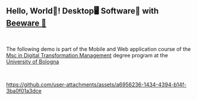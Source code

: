 ## **Hello, World👋!  Desktop🖥️ Software💾 with [Beeware 🐝](https://beeware.org/)**


<br>


The following demo is part of the Mobile and Web application course of the [Msc in Digital Transformation Management](https://corsi.unibo.it/2cycle/DigitalTransformationManagement) degree program at the [University of Bologna](https://www.unibo.it/it/campus-cesena/campus-di-cesena)

<br>


https://github.com/user-attachments/assets/a6956236-1434-4394-b14f-3ba0f01a3dce

